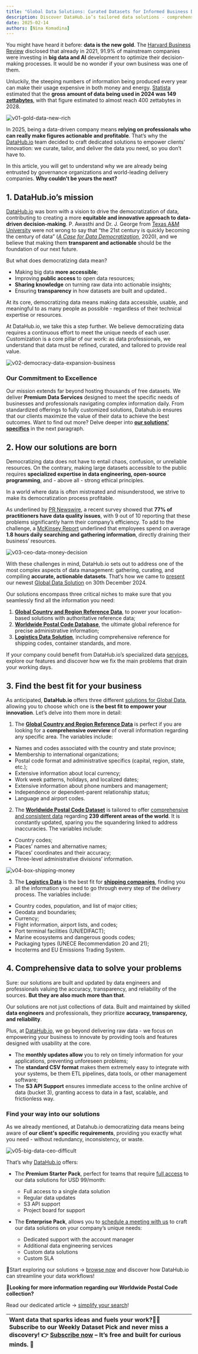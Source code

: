 ```yaml
---
title: "Global Data Solutions: Curated Datasets for Informed Business Decisions"
description: Discover DataHub.io’s tailored data solutions - comprehensive country, postal code, and logistics datasets engineered for transparent, actionable insights that drive business success.
date: 2025-02-14
authors: [Nina Komadina]
---
```


You might have heard it before: **data is the new gold**. The [Harvard Business Review](https://hbr.org/2021/02/why-is-it-so-hard-to-become-a-data-driven-company) disclosed that already in 2021, 91.9% of mainstream companies were investing in **big data and AI** development to optimize their decision-making processes. It would be no wonder if your own business was one of them.

Unluckily, the steeping numbers of information being produced every year can make their usage expensive in both money and energy. [Statista](https://www.statista.com/statistics/871513/worldwide-data-created/#:~:text=The%20total%20amount%20of%20data,replicated%20reached%20a%20new%20high.) estimated that the **gross amount of data being used in 2024 was 149 [zettabytes](https://en.wikipedia.org/wiki/Zettabyte_Era)**, with that figure estimated to almost reach 400 zettabytes in 2028\.

![v01-gold-data-new-rich](/assets/v01-gold-data-new-rich.svg)

In 2025, being a data-driven company means **relying on professionals who can really make figures actionable and profitable**. That’s why the [DataHub.io](http://DataHub.io) team decided to craft dedicated solutions to empower clients’ innovation: we curate, tailor, and deliver the data you need, so you don’t have to.

In this article, you will get to understand why we are already being entrusted by governance organizations and world-leading delivery companies. **Why couldn’t be yours the next?**

## 1\. DataHub.io’s mission

[DataHub.io](http://DataHub.io) was born with a vision to drive the democratization of data, contributing to creating a more **equitable and innovative approach to data-driven decision-making**. P. Awasthi and Dr. J. George from [Texas A\&M University](https://www.tamu.edu/) were not wrong to say that “the 21st century is quickly becoming the century of data” ([*A Case for Data Democratization*](https://core.ac.uk/reader/326836340), 2020), and we believe that making them **transparent and actionable** should be the foundation of our next future.

But what does democratizing data mean?

* Making big data **more accessible**;
* Improving **public access** to open data resources;
* **Sharing knowledge** on turning raw data into actionable insights;
* Ensuring **transparency** in how datasets are built and updated..

At its core, democratizing data means making data accessible, usable, and meaningful to as many people as possible \- regardless of their technical expertise or resources.

At DataHub.io, we take this a step further. We believe democratizing data requires a continuous effort to meet the unique needs of each user. Customization is a core pillar of our work: as data professionals, we understand that data must be refined, curated, and tailored to provide real value.

![v02-democracy-data-expansion-business](/assets/v02-democracy-data-expansion-business.svg)

### Our Commitment to Excellence

Our mission extends far beyond hosting thousands of free datasets. We deliver **Premium Data Services** designed to meet the specific needs of businesses and professionals navigating complex information daily. From standardized offerings to fully customized solutions, Datahub.io ensures that our clients maximize the value of their data to achieve the best outcomes. Want to find out more? Delve deeper into [**our solutions’ specifics**](https://datahub.io/solutions) in the next paragraph.

## 2\. How our solutions are born

Democratizing data does not have to entail chaos, confusion, or unreliable resources. On the contrary, making large datasets accessible to the public requires **specialized expertise in data engineering, open-source programming**, and \- above all \- strong ethical principles.

In a world where data is often mistreated and misunderstood, we strive to make its democratization process profitable.

As underlined by [PR Newswire](https://www.prnewswire.com/news-releases/great-expectations-study-reveals-77-of-organizations-have-data-quality-issues-301569359.html), a recent survey showed that **77% of practitioners have data quality issues**, with 9 out of 10 reporting that these problems significantly harm their company’s efficiency. To add to the challenge, a [McKinsey Report](https://www.mckinsey.com/industries/technology-media-and-telecommunications/our-insights/the-social-economy) underlined that employees spend on average **1.8 hours daily searching and gathering information**, directly draining their business’ resources.

![v03-ceo-data-money-decision](/assets/v03-ceo-data-money-decision.svg)

With these challenges in mind, DataHub.io sets out to address one of the most complex aspects of data management: gathering, curating, and compiling **accurate, actionable datasets**. That’s how we came to [present](https://datahub.io/blog/data-solutions-launch) our newest [Global Data Solution](https://datahub.io/solutions) on 30th December 2024\.

Our solutions encompass three critical niches to make sure that you seamlessly find all the information you need:

1. [**Global Country and Region Reference Data**](https://datahub.io/solutions/global-country-region-reference-data), to power your location-based solutions with authoritative reference data;
2. [**Worldwide Postal Code Database**](https://datahub.io/solutions/worldwide-postal-code-database), the ultimate global reference for precise administrative information;
3. [**Logistics Data Solution**](https://datahub.io/solutions/logistics), including comprehensive reference for shipping codes, container standards, and more.

If your company could benefit from DataHub.io’s specialized data [services](https://datahub.io/solutions), explore our features and discover how we fix the main problems that drain your working days.

## 3\. Find the best fit for your business

As anticipated, **DataHub.io** offers three different [solutions for Global Data](https://datahub.io/solutions), allowing you to choose which one is **the best fit to empower your innovation**. Let’s delve into them more in detail:

1. The [**Global Country and Region Reference Data**](https://datahub.io/solutions/global-country-region-reference-data) is perfect if you are looking for a **comprehensive overview** of overall information regarding any specific area. The variables include:

* Names and codes associated with the country and state province;
* Membership to international organizations;
* Postal code format and administrative specifics (capital, region, state, etc.);
* Extensive information about local currency;
* Work week patterns, holidays, and localized dates;
* Extensive information about phone numbers and management;
* Independence or dependent-parent relationship status;
* Language and airport codes.

2. The [**Worldwide Postal Code Dataset**](https://datahub.io/solutions/worldwide-postal-code-database) is tailored to offer [comprehensive and consistent data](https://www.datopian.com/showcase/case-studies/datopian-daas-solution-for-fortune-500-logistics-leader) regarding **239 different areas of the world**. It is constantly updated, sparing you the squandering linked to address inaccuracies. The variables include:

* Country codes;
* Places’ names and alternative names;
* Places’ coordinates and their accuracy;
* Three-level administrative divisions’ information.

![v04-box-shipping-money](/assets/v04-box-shipping-money.svg)

3. The [**Logistics Data**](https://datahub.io/solutions/logistics) is the best fit for [**shipping companies**](https://www.datopian.com/showcase/case-studies/postal-code-dataset-solution-for-logistics-enterprise), finding you all the information you need to go through every step of the delivery process. The variables include:

* Country codes, population, and list of major cities;
* Geodata and boundaries;
* Currency;
* Flight information, airport lists, and codes;
* Port terminal facilities (UN/EDIFACT);
* Marine ecosystems and dangerous goods codes;
* Packaging types (UNECE Recommendation 20 and 21);
* Incoterms and EU Emissions Trading System.

## 4\. Comprehensive data to solve your problems

Sure: our solutions are built and updated by data engineers and professionals valuing the accuracy, transparency, and reliability of the sources. **But they are also much more than that**.

Our solutions are not just collections of data. Built and maintained by skilled **data engineers** and professionals, they prioritize **accuracy, transparency, and reliability**.

Plus, at [DataHub.io](http://DataHub.io), we go beyond delivering raw data \- we focus on empowering your business to innovate by providing tools and features designed with usability at the core.

* The **monthly updates allow** you to rely on timely information for your applications, preventing unforeseen problems;
* The **standard CSV format** makes them extremely easy to integrate with your systems, be them ETL pipelines, data tools, or other management software;
* The **S3 API Support** ensures immediate access to the online archive of data (bucket 3), granting access to data in a fast, scalable, and frictionless way.

### Find your way into our solutions

As we already mentioned, at Datahub.io democratizing data means being aware of **our client's specific requirements**, providing you exactly what you need \- without redundancy, inconsistency, or waste.

![v05-big-data-ceo-difficult](/assets/v05-big-data-ceo-difficult.svg)

That’s why [DataHub.io](http://DataHub.io) offers:

* The **Premium Starter Pack**, perfect for teams that require [full access](https://buy.stripe.com/cN2fZC3O77Ycbv2008) to our data solutions for USD 99/month:
  * Full access to a single data solution
  * Regular data updates
  * S3 API support
  * Project board for support

* The **Enterprise Pack**, allows you to [schedule a meeting with us](https://datahub.io/solutions) to craft our data solutions on your company’s unique needs:
  * Dedicated support with the account manager
  * Additional data engineering services
  * Custom data solutions
  * Custom SLA

🔎Start exploring our solutions → [browse now](https://datahub.io/solutions) and discover how DataHub.io can streamline your data workflows\!

**👀Looking for more information regarding our Worldwide Postal Code collection?**

Read our dedicated article → [simplify your search](https://datahub.io/blog/one-database-every-postal-code-worldwide-simplify-your-search)\!

| Want data that sparks ideas and fuels your work?📩 Subscribe to our Weekly Dataset Pick and never miss a discovery\! 👉 [Subscribe now](https://datahub.io/#newsletter-form) – It’s free and built for curious minds. 🚀 |
| :---- |

